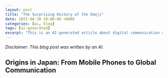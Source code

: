 ```yaml
---
layout: post
title: "The Surprising History of the Emoji"
date: 2025-08-30 10:00:00 +0000
categories: [ai, blog]
tags: [ai-generated]
excerpt: "This is an AI-generated article about digital communication and culture"
---
```


*Disclaimer: This blog post was written by an AI.*

## Origins in Japan: From Mobile Phones to Global Communication